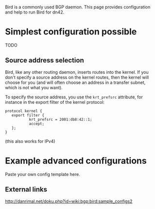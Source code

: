 Bird is a commonly used BGP daemon.  This page provides configuration and help to run Bird for dn42.

# Simplest configuration possible

TODO

## Source address selection

Bird, like any other routing daemon, inserts routes into the kernel.  If you don't specify a source address on the kernel routes, then the kernel will choose for you (and will often choose an address in a transfer subnet, which is not what you want).

To specify the source address, you use the `krt_prefsrc` attribute, for instance in the export filter of the kernel protocol:

    protocol kernel {
       export filter {
               krt_prefsrc = 2001:db8:42::1;
               accept;
       };
    }

(this also works for IPv4)

# Example advanced configurations

Paste your own config template here.

## External links

http://danrimal.net/doku.php?id=wiki:bgp:bird:sample_configs2
